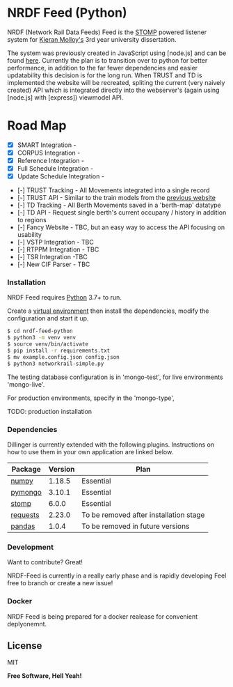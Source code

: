 # NRDF Feed (Python)

NRDF (Network Rail Data Feeds) Feed is the [STOMP][stomp] powered listener system for [Kieran Molloy's][personal-website] 3rd year university dissertation.

The system was previously created in JavaScript using [node.js] and can be found [here][old-github-repo].
Currently the plan is to transition over to python for better performance, in addition to the far fewer dependencies and easier updatability this decision is for the long run.
When TRUST and TD is implemented the website will be recreated, spliting the current (very naively created) API which is integrated directly into the webserver's (again using [node.js] with [express]) viewmodel API.

# Road Map

  - [x] SMART Integration - 
  - [x] CORPUS Integration - 
  - [x] Reference Integration - 
  - [x] Full Schedule Integration - 
  - [x] Update Schedule Integration - 
  - [-] TRUST Tracking - All Movements integrated into a single record
  - [-] TRUST API - Similar to the train models from the [previous website][site-github-repo]
  - [-] TD Tracking - All Berth Movements saved in a 'berth-map' datatype
  - [-] TD API - Request single berth's current occupany / history in addition to regions
  - [-] Fancy Website - TBC, but an easy way to access the API focusing on usability
  - [-] VSTP Integration - TBC
  - [-] RTPPM Integration - TBC
  - [-] TSR Integration -TBC
  - [-] New CIF Parser - TBC

### Installation

NRDF Feed requires [Python][python] 3.7+ to run.

Create a [virtual environment][venv] then install the dependencies, modify the configuration and start it up.

```sh
$ cd nrdf-feed-python
$ python3 -m venv venv
$ source venv/bin/activate
$ pip install -r requirements.txt
$ mv example.config.json config.json
$ python3 networkrail-simple.py
```
The testing database configuration is in 'mongo-test', for live environments 'mongo-live'.

For production environments, specify in the 'mongo-type',

TODO: production installation

### Dependencies

Dillinger is currently extended with the following plugins. Instructions on how to use them in your own application are linked below.

| Package | Version | Plan |
| ------ | ------ | ------ |
| [numpy] | 1.18.5 | Essential |
| [pymongo] | 3.10.1 | Essential |
| [stomp] | 6.0.0 | Essential |
| [requests] | 2.23.0 | To be removed after installation stage |
| [pandas] | 1.0.4 | To be removed in future versions |


### Development

Want to contribute? Great!

NRDF-Feed is currently in a really early phase and is rapidly developing
Feel free to branch or create a new issue!

### Docker
NRDF Feed is being prepared for a docker realease for convenient deplyonemnt.



License
----

MIT


**Free Software, Hell Yeah!**

[//]: # (These are reference links used in the body of this note and get stripped out when the markdown processor does its job. There is no need to format nicely because it shouldn't be seen. Thanks SO - http://stackoverflow.com/questions/4823468/store-comments-in-markdown-syntax)

   [python]: <https://www.python.org/downloads/release/python-383/>
   [pip]: <https://pypi.org/project/pip/>
   [stomp]: <https://github.com/jasonrbriggs/stomp.py>
   [pandas]: <https://pandas.pydata.org/>
   [numpy]: <https://numpy.org/>
   [requests]: <https://pypi.org/project/requests/>
   [venv]: <https://docs.python.org/3/tutorial/venv.html>
   [pymongo]: <https://pypi.org/project/pymongo/>
   [mongodb]: <https://docs.mongodb.com/manual/>
   [this-github-repo]: <https://github.com/K-Molloy/nrdf-feed-python>
   [old-github-repo]: <https://github.com/K-Molloy/nrdf-feed>
   [site-github-repo]: <https://github.com/K-Molloy/nrdf-site>
   [personal-website]: <https://kieranmolloy.co.uk/>
   [nrdf-website]: <https://nrdf.kieranmolloy.co.uk/>
   
